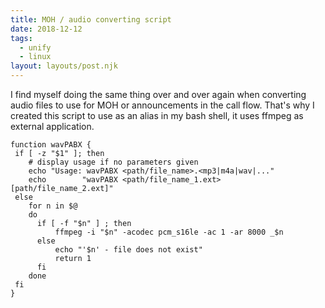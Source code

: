 ```yaml
---
title: MOH / audio converting script
date: 2018-12-12
tags:
  - unify
  - linux
layout: layouts/post.njk
---
```

I find myself doing the same thing over and over again when converting audio files to use for MOH or announcements in the call flow.
That's why I created this script to use as an alias in my bash shell, it uses ffmpeg as external application.

``` js/2/4
function wavPABX {
 if [ -z "$1" ]; then
    # display usage if no parameters given
    echo "Usage: wavPABX <path/file_name>.<mp3|m4a|wav|..."
    echo        "wavPABX <path/file_name_1.ext> [path/file_name_2.ext]"
 else
    for n in $@
    do
      if [ -f "$n" ] ; then
          ffmpeg -i "$n" -acodec pcm_s16le -ac 1 -ar 8000 _$n
      else
          echo "'$n' - file does not exist"
          return 1
      fi
    done
 fi
}
```
